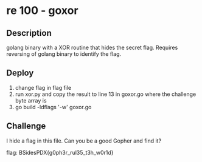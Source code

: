 # re 100 - goxor

## Description

golang binary with a XOR routine that hides the secret flag. Requires reversing of golang binary to identify the flag.

## Deploy

1. change flag in flag file
2. run xor.py and copy the result to line 13 in goxor.go where the challenge byte array is
3. go build -ldflags '-w' goxor.go

## Challenge

I hide a flag in this file. Can you be a good Gopher and find it?

flag: BSidesPDX{g0ph3r_rul35_t3h_w0r1d}
